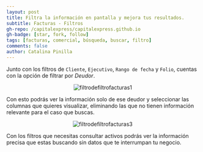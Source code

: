 ```yaml
---
layout: post
title: Filtra la información en pantalla y mejora tus resultados.
subtitle: Facturas - Filtros
gh-repo: /capitalexpress/capitalexpress.github.io
gh-badge: [star, fork, follow]
tags: [facturas, comercial, búsqueda, buscar, filtro]
comments: false
author: Catalina Pinilla
---
```

Junto con los filtros de `Cliente`, `Ejecutivo`, `Rango de fecha` y `Folio`, cuentas con la opción de filtrar por *Deudor*.

<p align="center">
  <img src="https://cdn.capitalexpress.cl/img/filtrodefiltrofacturas1.png" alt="filtrodefiltrofacturas1">
</p>

Con esto podrás ver la información solo de ese deudor y seleccionar las columnas que quieres visualizar, eliminando las que no tienen información relevante para el caso que buscas. 

<p align="center">
  <img src="https://cdn.capitalexpress.cl/img/filtrodefiltrofacturas3.png" alt="filtrodefiltrofacturas3">
</p>

Con los filtros que necesitas consultar activos podrás ver la información precisa que estas buscando sin datos que te interrumpan tu negocio.
